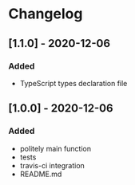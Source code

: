 # Changelog

## [1.1.0] - 2020-12-06

### Added

- TypeScript types declaration file

## [1.0.0] - 2020-12-06

### Added

- politely main function
- tests
- travis-ci integration
- README.md
